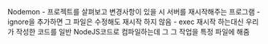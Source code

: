 Nodemon - 프로젝트를 살펴보고 변경사항이 있을 시 서버를 재시작해주는 프로그램
    - ignore을 추가하면 그 파일은 수정해도 재시작 하지 않음
    - exec 재시작 하는대신 우리가 작성한 코드를 일반 NodeJS코드로 컴파일하는데 그 그 작업을 특정 파일에 해줌


